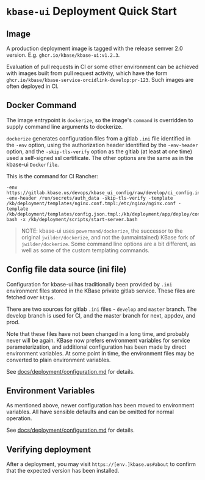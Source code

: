 # `kbase-ui` Deployment Quick Start

## Image

A production deployment image is tagged with the release semver 2.0 version. E.g.
`ghcr.io/kbase/kbase-ui:v1.2.3`.

Evaluation of pull requests in CI or some other environment can be achieved with images
built from  pull request activity, which have the form
`ghcr.io/kbase/kbase-service-orcidlink-develop:pr-123`. Such images are often deployed
in CI.

## Docker Command

The image entrypoint is `dockerize`, so the image's `command` is overridden to supply command
line arguments to dockerize.

`dockerize` generates configuration files from a gitlab `.ini` file
identified in the `-env` option, using the authorization header identified by the
`-env-header` option, and the `-skip-tls-verify` option as the gitlab (at least at one
time) used a self-signed ssl certificate. The other options are the same as in the
kbase-ui `Dockerfile`.

This is the command for CI Rancher:

```shell
-env https://gitlab.kbase.us/devops/kbase_ui_config/raw/develop/ci_config.ini -env-header /run/secrets/auth_data -skip-tls-verify -template /kb/deployment/templates/nginx.conf.tmpl:/etc/nginx/nginx.conf -template /kb/deployment/templates/config.json.tmpl:/kb/deployment/app/deploy/config.json bash -x /kb/deployment/scripts/start-server.bash
```

> NOTE: kbase-ui uses `powermand/dockerize`, the successor to the original
> `jwilder/dockerize`, and not the (unmaintained) KBase fork of `jwilder/dockerize`.
> Some command line options are a bit different, as well as some of the custom
> templating commands.

## Config file data source (ini file)

Configuration for kbase-ui has traditionally been provided by `.ini` environment files
stored in the KBase private gitlab service. These files are fetched over `https`.

There are two sources for gitlab `.ini` files - `develop` and `master` branch. The
develop branch is used for CI, and the master branch for next, appdev, and prod.

Note that these files have not been changed in a long time, and probably never will be
again. KBase now prefers environment variables for service parameterization, and
additional configuration has been made by direct environment variables. At some point in
time, the environment files may be converted to plain environment variables.

See [docs/deployment/configuration.md](docs/deployment/configuration.md) for details.

## Environment Variables

As mentioned above, newer configuration has been moved to environment variables. All
have sensible defaults and can be omitted for normal operation.

See [docs/deployment/configuration.md](docs/deployment/configuration.md) for details.

## Verifying deployment

After a deployment, you may visit `https://[env.]kbase.us#about` to confirm that the
expected version has been installed.

